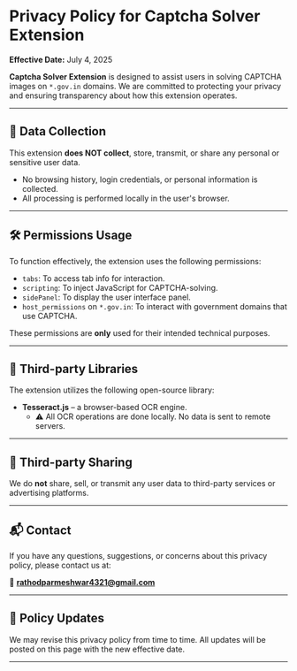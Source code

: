 # Privacy Policy for Captcha Solver Extension

**Effective Date:** July 4, 2025

**Captcha Solver Extension** is designed to assist users in solving CAPTCHA images on `*.gov.in` domains. We are committed to protecting your privacy and ensuring transparency about how this extension operates.

---

## 🔐 Data Collection

This extension **does NOT collect**, store, transmit, or share any personal or sensitive user data.

- No browsing history, login credentials, or personal information is collected.
- All processing is performed locally in the user's browser.

---

## 🛠️ Permissions Usage

To function effectively, the extension uses the following permissions:

- `tabs`: To access tab info for interaction.
- `scripting`: To inject JavaScript for CAPTCHA-solving.
- `sidePanel`: To display the user interface panel.
- `host_permissions` on `*.gov.in`: To interact with government domains that use CAPTCHA.

These permissions are **only** used for their intended technical purposes.

---

## 🧠 Third-party Libraries

The extension utilizes the following open-source library:

- **Tesseract.js** – a browser-based OCR engine.
  - ⚠️ All OCR operations are done locally. No data is sent to remote servers.

---

## 🤝 Third-party Sharing

We do **not** share, sell, or transmit any user data to third-party services or advertising platforms.

---

## 📬 Contact

If you have any questions, suggestions, or concerns about this privacy policy, please contact us at:

📧 **rathodparmeshwar4321@gmail.com**

---

## 📅 Policy Updates

We may revise this privacy policy from time to time. All updates will be posted on this page with the new effective date.

---
